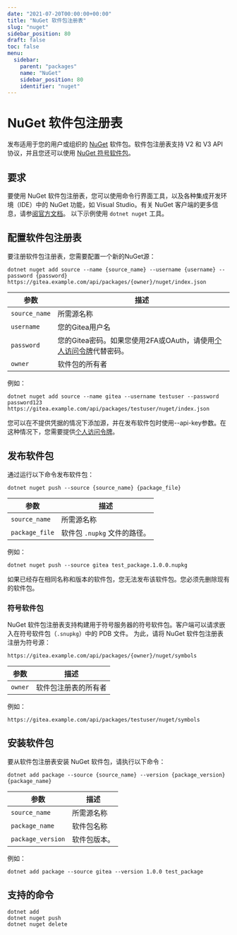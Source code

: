 ```yaml
---
date: "2021-07-20T00:00:00+00:00"
title: "NuGet 软件包注册表"
slug: "nuget"
sidebar_position: 80
draft: false
toc: false
menu:
  sidebar:
    parent: "packages"
    name: "NuGet"
    sidebar_position: 80
    identifier: "nuget"
---
```


# NuGet 软件包注册表

发布适用于您的用户或组织的 [NuGet](https://www.nuget.org/) 软件包。软件包注册表支持 V2 和 V3 API 协议，并且您还可以使用 [NuGet 符号软件包](https://docs.microsoft.com/en-us/nuget/create-packages/symbol-packages-snupkg)。



## 要求

要使用 NuGet 软件包注册表，您可以使用命令行界面工具，以及各种集成开发环境（IDE）中的 NuGet 功能，如 Visual Studio。有关 NuGet 客户端的更多信息，请参[阅官方文档](https://docs.microsoft.com/en-us/nuget/install-nuget-client-tools)。
以下示例使用 `dotnet nuget` 工具。

## 配置软件包注册表

要注册软件包注册表，您需要配置一个新的NuGet源：

```shell
dotnet nuget add source --name {source_name} --username {username} --password {password} https://gitea.example.com/api/packages/{owner}/nuget/index.json
```

| 参数          | 描述                                                                                                                                   |
| ------------- | -------------------------------------------------------------------------------------------------------------------------------------- |
| `source_name` | 所需源名称                                                                                                                             |
| `username`    | 您的Gitea用户名                                                                                                                        |
| `password`    | 您的Gitea密码。如果您使用2FA或OAuth，请使用[个人访问令牌](development/api-usage.md#通过-api-认证)代替密码。 |
| `owner`       | 软件包的所有者                                                                                                                         |

例如：

```shell
dotnet nuget add source --name gitea --username testuser --password password123 https://gitea.example.com/api/packages/testuser/nuget/index.json
```

您可以在不提供凭据的情况下添加源，并在发布软件包时使用--api-key参数。在这种情况下，您需要提供[个人访问令牌](development/api-usage.md#通过-api-认证)。

## 发布软件包

通过运行以下命令发布软件包：

```shell
dotnet nuget push --source {source_name} {package_file}
```

| 参数           | 描述                         |
| -------------- | ---------------------------- |
| `source_name`  | 所需源名称                   |
| `package_file` | 软件包 `.nupkg` 文件的路径。 |

例如：

```shell
dotnet nuget push --source gitea test_package.1.0.0.nupkg
```

如果已经存在相同名称和版本的软件包，您无法发布该软件包。您必须先删除现有的软件包。

### 符号软件包

NuGet 软件包注册表支持构建用于符号服务器的符号软件包。客户端可以请求嵌入在符号软件包（`.snupkg`）中的 PDB 文件。
为此，请将 NuGet 软件包注册表注册为符号源：

```
https://gitea.example.com/api/packages/{owner}/nuget/symbols
```

| 参数    | 描述                 |
| ------- | -------------------- |
| `owner` | 软件包注册表的所有者 |

例如：

```
https://gitea.example.com/api/packages/testuser/nuget/symbols
```

## 安装软件包

要从软件包注册表安装 NuGet 软件包，请执行以下命令：

```shell
dotnet add package --source {source_name} --version {package_version} {package_name}
```

| 参数              | 描述         |
| ----------------- | ------------ |
| `source_name`     | 所需源名称   |
| `package_name`    | 软件包名称   |
| `package_version` | 软件包版本。 |

例如：

```shell
dotnet add package --source gitea --version 1.0.0 test_package
```

## 支持的命令

```
dotnet add
dotnet nuget push
dotnet nuget delete
```
